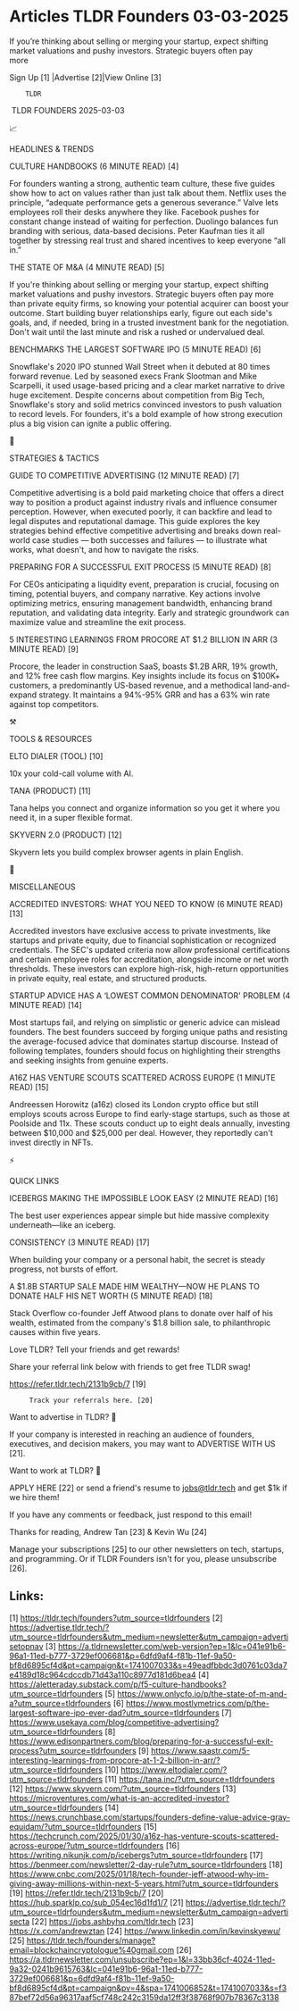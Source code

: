 # Articles TLDR Founders 03-03-2025

If you’re thinking about selling or merging your startup, expect
shifting market valuations and pushy investors. Strategic buyers often
pay
more ‌ ‌ ‌ ‌ ‌ ‌ ‌ ‌ ‌ ‌ ‌ ‌ ‌ ‌ ‌ ‌ ‌ ‌ ‌ ‌ ‌ ‌ ‌ ‌ ‌ ‌  ‌ ‌ ‌ ‌ ‌ ‌ ‌ ‌ ‌ ‌ ‌ ‌ ‌ ‌ ‌ ‌ ‌ ‌ ‌ ‌ ‌ ‌ ‌ ‌ ‌ ‌ 


 Sign Up [1] |Advertise [2]|View Online [3] 

		TLDR 

 TLDR FOUNDERS 2025-03-03

📈 

HEADLINES & TRENDS

 CULTURE HANDBOOKS (6 MINUTE READ) [4] 

 For founders wanting a strong, authentic team culture, these five
guides show how to act on values rather than just talk about them.
Netflix uses the principle, “adequate performance gets a generous
severance.” Valve lets employees roll their desks anywhere they
like. Facebook pushes for constant change instead of waiting for
perfection. Duolingo balances fun branding with serious, data-based
decisions. Peter Kaufman ties it all together by stressing real trust
and shared incentives to keep everyone “all in.” 

 THE STATE OF M&A (4 MINUTE READ) [5] 

 If you're thinking about selling or merging your startup, expect
shifting market valuations and pushy investors. Strategic buyers often
pay more than private equity firms, so knowing your potential acquirer
can boost your outcome. Start building buyer relationships early,
figure out each side's goals, and, if needed, bring in a trusted
investment bank for the negotiation. Don't wait until the last minute
and risk a rushed or undervalued deal. 

 BENCHMARKS THE LARGEST SOFTWARE IPO (5 MINUTE READ) [6] 

 Snowflake's 2020 IPO stunned Wall Street when it debuted at 80 times
forward revenue. Led by seasoned execs Frank Slootman and Mike
Scarpelli, it used usage-based pricing and a clear market narrative to
drive huge excitement. Despite concerns about competition from Big
Tech, Snowflake's story and solid metrics convinced investors to push
valuation to record levels. For founders, it's a bold example of how
strong execution plus a big vision can ignite a public offering. 

🧠 

STRATEGIES & TACTICS

 GUIDE TO COMPETITIVE ADVERTISING (12 MINUTE READ) [7] 

 Competitive advertising is a bold paid marketing choice that offers a
direct way to position a product against industry rivals and influence
consumer perception. However, when executed poorly, it can backfire
and lead to legal disputes and reputational damage. This guide
explores the key strategies behind effective competitive advertising
and breaks down real-world case studies — both successes and
failures — to illustrate what works, what doesn't, and how to
navigate the risks. 

 PREPARING FOR A SUCCESSFUL EXIT PROCESS (5 MINUTE READ) [8] 

 For CEOs anticipating a liquidity event, preparation is crucial,
focusing on timing, potential buyers, and company narrative. Key
actions involve optimizing metrics, ensuring management bandwidth,
enhancing brand reputation, and validating data integrity. Early and
strategic groundwork can maximize value and streamline the exit
process. 

 5 INTERESTING LEARNINGS FROM PROCORE AT $1.2 BILLION IN ARR (3 MINUTE
READ) [9] 

 Procore, the leader in construction SaaS, boasts $1.2B ARR, 19%
growth, and 12% free cash flow margins. Key insights include its focus
on $100K+ customers, a predominantly US-based revenue, and a
methodical land-and-expand strategy. It maintains a 94%-95% GRR and
has a 63% win rate against top competitors. 

⚒️ 

TOOLS & RESOURCES

 ELTO DIALER (TOOL) [10] 

 10x your cold-call volume with AI. 

 TANA (PRODUCT) [11] 

 Tana helps you connect and organize information so you get it where
you need it, in a super flexible format. 

 SKYVERN 2.0 (PRODUCT) [12] 

 Skyvern lets you build complex browser agents in plain English. 

🎁 

MISCELLANEOUS

 ACCREDITED INVESTORS: WHAT YOU NEED TO KNOW (6 MINUTE READ) [13] 

 Accredited investors have exclusive access to private investments,
like startups and private equity, due to financial sophistication or
recognized credentials. The SEC's updated criteria now allow
professional certifications and certain employee roles for
accreditation, alongside income or net worth thresholds. These
investors can explore high-risk, high-return opportunities in private
equity, real estate, and structured products. 

 STARTUP ADVICE HAS A ‘LOWEST COMMON DENOMINATOR' PROBLEM (4 MINUTE
READ) [14] 

 Most startups fail, and relying on simplistic or generic advice can
mislead founders. The best founders succeed by forging unique paths
and resisting the average-focused advice that dominates startup
discourse. Instead of following templates, founders should focus on
highlighting their strengths and seeking insights from genuine
experts. 

 A16Z HAS VENTURE SCOUTS SCATTERED ACROSS EUROPE (1 MINUTE READ) [15] 

 Andreessen Horowitz (a16z) closed its London crypto office but still
employs scouts across Europe to find early-stage startups, such as
those at Poolside and 11x. These scouts conduct up to eight deals
annually, investing between $10,000 and $25,000 per deal. However,
they reportedly can't invest directly in NFTs. 

⚡ 

QUICK LINKS

 ICEBERGS MAKING THE IMPOSSIBLE LOOK EASY (2 MINUTE READ) [16] 

 The best user experiences appear simple but hide massive complexity
underneath—like an iceberg. 

 CONSISTENCY (3 MINUTE READ) [17] 

 When building your company or a personal habit, the secret is steady
progress, not bursts of effort. 

 A $1.8B STARTUP SALE MADE HIM WEALTHY—NOW HE PLANS TO DONATE HALF
HIS NET WORTH (5 MINUTE READ) [18] 

 Stack Overflow co-founder Jeff Atwood plans to donate over half of
his wealth, estimated from the company's $1.8 billion sale, to
philanthropic causes within five years. 

Love TLDR? Tell your friends and get rewards!

 Share your referral link below with friends to get free TLDR swag! 

 https://refer.tldr.tech/2131b9cb/7 [19] 

		 Track your referrals here. [20] 

Want to advertise in TLDR? 📰

 If your company is interested in reaching an audience of founders,
executives, and decision makers, you may want to ADVERTISE WITH US
[21]. 

Want to work at TLDR? 💼

 APPLY HERE [22] or send a friend's resume to jobs@tldr.tech and get
$1k if we hire them! 

 If you have any comments or feedback, just respond to this email! 

Thanks for reading, 
Andrew Tan [23] & Kevin Wu [24] 

 Manage your subscriptions [25] to our other newsletters on tech,
startups, and programming. Or if TLDR Founders isn't for you, please
unsubscribe [26]. 

 

Links:
------
[1] https://tldr.tech/founders?utm_source=tldrfounders
[2] https://advertise.tldr.tech/?utm_source=tldrfounders&utm_medium=newsletter&utm_campaign=advertisetopnav
[3] https://a.tldrnewsletter.com/web-version?ep=1&lc=041e91b6-96a1-11ed-b777-3729ef006681&p=6dfd9af4-f81b-11ef-9a50-bf8d6895cf4d&pt=campaign&t=1741007033&s=49eadfbbdc3d0761c03da7e4189d18c964cdccdb71d43a110c8977d181d6bea4
[4] https://aletteraday.substack.com/p/f5-culture-handbooks?utm_source=tldrfounders
[5] https://www.onlycfo.io/p/the-state-of-m-and-a?utm_source=tldrfounders
[6] https://www.mostlymetrics.com/p/the-largest-software-ipo-ever-dad?utm_source=tldrfounders
[7] https://www.usekaya.com/blog/competitive-advertising?utm_source=tldrfounders
[8] https://www.edisonpartners.com/blog/preparing-for-a-successful-exit-process?utm_source=tldrfounders
[9] https://www.saastr.com/5-interesting-learnings-from-procore-at-1-2-billion-in-arr/?utm_source=tldrfounders
[10] https://www.eltodialer.com/?utm_source=tldrfounders
[11] https://tana.inc/?utm_source=tldrfounders
[12] https://www.skyvern.com/?utm_source=tldrfounders
[13] https://microventures.com/what-is-an-accredited-investor?utm_source=tldrfounders
[14] https://news.crunchbase.com/startups/founders-define-value-advice-gray-equidam/?utm_source=tldrfounders
[15] https://techcrunch.com/2025/01/30/a16z-has-venture-scouts-scattered-across-europe/?utm_source=tldrfounders
[16] https://writing.nikunjk.com/p/icebergs?utm_source=tldrfounders
[17] https://benmeer.com/newsletter/2-day-rule?utm_source=tldrfounders
[18] https://www.cnbc.com/2025/01/18/tech-founder-jeff-atwood-why-im-giving-away-millions-within-next-5-years.html?utm_source=tldrfounders
[19] https://refer.tldr.tech/2131b9cb/7
[20] https://hub.sparklp.co/sub_054ec16d1fd1/7
[21] https://advertise.tldr.tech/?utm_source=tldrfounders&utm_medium=newsletter&utm_campaign=advertisecta
[22] https://jobs.ashbyhq.com/tldr.tech
[23] https://x.com/andrewztan
[24] https://www.linkedin.com/in/kevinskyewu/
[25] https://tldr.tech/founders/manage?email=blockchaincryptologue%40gmail.com
[26] https://a.tldrnewsletter.com/unsubscribe?ep=1&l=33bb36cf-4024-11ed-9a32-0241b9615763&lc=041e91b6-96a1-11ed-b777-3729ef006681&p=6dfd9af4-f81b-11ef-9a50-bf8d6895cf4d&pt=campaign&pv=4&spa=1741006852&t=1741007033&s=f387bef72d56a96317aaf5cf748c242c3159da12ff3f38768f907b78367c3138